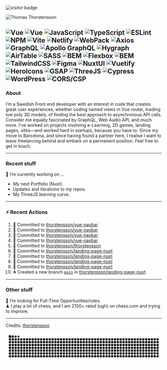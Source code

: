 <img src="https://visitor-badge.laobi.icu/badge?page_id=thorstensson" alt="visitor badge"/></p>

![Thomas Thorstensson](https://github.com/user-attachments/assets/ac4417b0-aae0-422a-b866-3b8120c2d6ff)

![Vue](https://img.shields.io/badge/NUXT-fffff?style=for-the-badge&color=000000)
![Vue](https://img.shields.io/badge/Vue-ffffff?style=for-the-badge&color=000000)
![JavaScript](https://img.shields.io/badge/JavaScript-ffffff?style=for-the-badge&color=000000)
![TypeScript](https://img.shields.io/badge/TypeScript-ffffff?style=for-the-badge&color=000000)
![ESLint](https://img.shields.io/badge/ESLint-ffffff?style=for-the-badge&color=000000)
![NPM](https://img.shields.io/badge/NPM-ffffff?style=for-the-badge&color=000000)
![Vite](https://img.shields.io/badge/Vite-ffffff?style=for-the-badge&color=000000)
![Netlify](https://img.shields.io/badge/Netlify-ffffff?style=for-the-badge&color=000000)
![WebPack](https://img.shields.io/badge/WebPack-ffffff?style=for-the-badge&color=000000)
![Axios](https://img.shields.io/badge/Axios-ffffff?style=for-the-badge&color=000000)
![GraphQL](https://img.shields.io/badge/GraphQL-ffffff?style=for-the-badge&color=000000)
![Apollo GraphQL](https://img.shields.io/badge/Apollo%20GraphQL-ffffff?style=for-the-badge&color=000000)
![Hygraph](https://img.shields.io/badge/Hygraph-ffffff?style=for-the-badge&color=000000)
![AirTable](https://img.shields.io/badge/AirTable-ffffff?style=for-the-badge&color=000000)
![SASS](https://img.shields.io/badge/SASS-ffffff?style=for-the-badge&color=000000)
![BEM](https://img.shields.io/badge/BEM-ffffff?style=for-the-badge&color=000000)
![Flexbox](https://img.shields.io/badge/Flexbox-ffffff?style=for-the-badge&color=000000)
![BEM](https://img.shields.io/badge/BEM-ffffff?style=for-the-badge&color=000000)
![TailwindCSS](https://img.shields.io/badge/TailwindCSS-ffffff?style=for-the-badge&color=000000)
![Figma](https://img.shields.io/badge/Figma-ffffff?style=for-the-badge&color=000000)
![NuxtUI](https://img.shields.io/badge/NuxtUI-ffffff?style=for-the-badge&color=000000)
![Vuetify](https://img.shields.io/badge/Vuetify-ffffff?style=for-the-badge&color=000000)
![HeroIcons](https://img.shields.io/badge/HeroIcons-ffffff?style=for-the-badge&color=000000)
![GSAP](https://img.shields.io/badge/GSAP-ffffff?style=for-the-badge&color=000000)
![ThreeJS](https://img.shields.io/badge/ThreeJS-ffffff?style=for-the-badge&color=000000)
![Cypress](https://img.shields.io/badge/Cypress-ffffff?style=for-the-badge&color=000000)
![WordPress](https://img.shields.io/badge/WordPress-ffffff?style=for-the-badge&color=000000)
![CORS/CSP](https://img.shields.io/badge/CORS/CSP-ffffff?style=for-the-badge&color=000000)
---
### About
I’m a Swedish Front end developer with an interest in code that creates great user experiences, whether coding named views in Vue router, loading low poly 3D models, of finding the best approach to asynchronous API calls. Consider me equally fascinated by GraphQL, Web Audio API, and much more. I've worked on projects involving e-Learning, 2D games, landing pages, sites—and worked hard in startups, because you have to. Since my move to Barcelona, and since having found a partner here, I realise I want to leave freelancing behind and embark on a permanent position. Feel free to get in touch.

---
### Recent stuff
🔭 I’m currently working on ... 
- My next Portfolio (Nuxt).
- Updates and iterations to my repos.
- My ThreeJS learning curve.

---
### :zap: Recent Actions
<!--START_SECTION:activity-->
1. 📝 Committed to [thorstensson/vue-navbar](https://github.com/thorstensson/vue-navbar/commit/5e3b6f6c384b32d0a0b4bd2019a3368a69a2eabc)
2. 📝 Committed to [thorstensson/vue-navbar](https://github.com/thorstensson/vue-navbar/commit/bccaefa9693683321a7d259a2276496918c076dc)
3. 📝 Committed to [thorstensson/vue-navbar](https://github.com/thorstensson/vue-navbar/commit/98d3e0cb45dd24e338aae0b9d77767f32cdd4363)
4. 📝 Committed to [thorstensson/vue-navbar](https://github.com/thorstensson/vue-navbar/commit/60b130250e2f9814af56ee6266e94ac77078751d)
5. 📝 Committed to [thorstensson/thorstensson](https://github.com/thorstensson/thorstensson/commit/c1f4bb6928059f3d4bacd315683cc0828ab9316b)
6. 📝 Committed to [thorstensson/landing-page-nuxt](https://github.com/thorstensson/landing-page-nuxt/commit/d96f2f631a23e2337330da0b6d5115218f703750)
7. 📝 Committed to [thorstensson/landing-page-nuxt](https://github.com/thorstensson/landing-page-nuxt/commit/ed20e9e02f34419a6a8d42783d6570f086a18d15)
8. 📝 Committed to [thorstensson/landing-page-nuxt](https://github.com/thorstensson/landing-page-nuxt/commit/80ea51398bf6d2ca277cf9cd680d2e26275fa92e)
9. 📝 Committed to [thorstensson/landing-page-nuxt](https://github.com/thorstensson/landing-page-nuxt/commit/2ec3997c9ef9b70ccd29cdc392aa52ef2810e9ac)
10. ➕ Created a new branch [`main`](https://github.com/thorstensson/landing-page-nuxt/tree/main) in [thorstensson/landing-page-nuxt](https://github.com/thorstensson/landing-page-nuxt)
<!--END_SECTION:activity-->

---
### Other stuff
💼 I’m looking for Full-Time Opportunities/roles.<br>
♟ I play a lot of chess, and I am 2100+ rated (ugh) on chess.com and trying to improve.


-----
Credits: [thorstensson](https://github.com/thorstensson)

![Snake animation](https://raw.githubusercontent.com/thorstensson/thorstensson/output/github-contribution-grid-snake-dark.svg)
